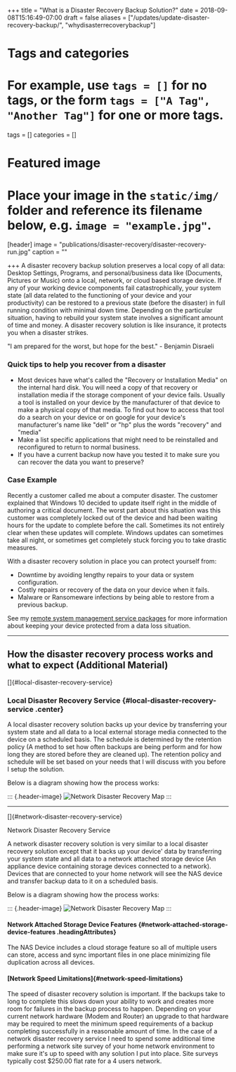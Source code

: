 +++
title = "What is a Disaster Recovery Backup Solution?"
date = 2018-09-08T15:16:49-07:00
draft = false
aliases = ["/updates/update-disaster-recovery-backup/", "whydisasterrecoverybackup"]
# Tags and categories
# For example, use `tags = []` for no tags, or the form `tags = ["A Tag", "Another Tag"]` for one or more tags.
tags = []
categories = []

# Featured image
# Place your image in the `static/img/` folder and reference its filename below, e.g. `image = "example.jpg"`.
[header]
image = "publications/disaster-recovery/disaster-recovery-run.jpg"
caption = ""

+++
A disaster recovery backup solution preserves a local copy of all data: Desktop
Settings, Programs, and personal/business data like (Documents, Pictures
or Music) onto a local, network, or cloud based storage device. If any
of your working device components fail catastrophically, your system
state (all data related to the functioning of your device and your
productivity) can be restored to a previous state (before the disaster)
in full running condition with minimal down time. Depending on the
particular situation, having to rebuild your system state involves a
significant amount of time and money. A disaster recovery solution is
like insurance, it protects you when a disaster strikes.

"I am prepared for the worst, but hope for the best." - Benjamin
Disraeli

### Quick tips to help you recover from a disaster

-   Most devices have what's called the "Recovery or Installation
    Media" on the internal hard disk. You will need a copy of that
    recovery or installation media if the storage component of your
    device fails. Usually a tool is installed on your device by the
    manufacturer of that device to make a physical copy of that media.
    To find out how to access that tool do a search on your device or on
    google for your device's manufacturer's name like "dell" or
    "hp" plus the words "recovery" and "media"
-   Make a list specific applications that might need to be reinstalled
    and reconfigured to return to normal business.
-   If you have a current backup now have you tested it to make sure you
    can recover the data you want to preserve?

### Case Example

Recently a customer called me about a computer disaster. The customer
explained that Windows 10 decided to update itself right in the middle
of authoring a critical document. The worst part about this situation
was this customer was completely locked out of the device and had been
waiting hours for the update to complete before the call. Sometimes its
not entirely clear when these updates will complete. Windows updates can
sometimes take all night, or sometimes get completely stuck forcing you
to take drastic measures.

With a disaster recovery solution in place you can protect yourself
from:

-   Downtime by avoiding lengthy repairs to your data or system
    configuration.
-   Costly repairs or recovery of the data on your device when it fails.
-   Malware or Ransomeware infections by being able to restore from a
    previous backup.

See my [remote system management service packages](/management) for more information about keeping your device protected from a data loss situation.




------------------------------------------------------------------------

How the disaster recovery process works and what to expect (Additional Material)
--------------------------------------------------------------------------------

[]{#local-disaster-recovery-service}

### Local Disaster Recovery Service {#local-disaster-recovery-service .center}

A local disaster recovery solution backs up your device by transferring
your system state and all data to a local external storage media
connected to the device on a scheduled basis. The schedule is determined
by the retention policy (A method to set how often backups are being
perform and for how long they are stored before they are cleaned up).
The retention policy and schedule will be set based on your needs that I
will discuss with you before I setup the solution.

Below is a diagram showing how the process works:

::: {.header-image}
![Network Disaster Recovery
Map](http://www.scottrlarson.com/img/articles/disaster-recovery/External-Disaster-Recovery-Map.png)
:::

------------------------------------------------------------------------

[]{#network-disaster-recovery-service}

Network Disaster Recovery Service

A network disaster recovery solution is very similar to a local disaster
recovery solution except that it backs up your device' data by
transferring your system state and all data to a network attached
storage device (An appliance device containing storage devices connected
to a network). Devices that are connected to your home network will see
the NAS device and transfer backup data to it on a scheduled basis.

Below is a diagram showing how the process works:

::: {.header-image}
![Network Disaster Recovery
Map](http://www.scottrlarson.com/img/articles/disaster-recovery/Network-Disaster-Recovery-Map.png)
:::

#### Network Attached Storage Device Features {#network-attached-storage-device-features .headingAttributes}

The NAS Device includes a cloud storage feature so all of multiple users
can store, access and sync important files in one place minimizing file
duplication across all devices.

#### [Network Speed Limitations]{#network-speed-limitations}

The speed of disaster recovery solution is important. If the backups
take to long to complete this slows down your ability to work and
creates more room for failures in the backup process to happen.
Depending on your current network hardware (Modem and Router) an upgrade
to that hardware may be required to meet the minimum speed requirements
of a backup completing successfully in a reasonable amount of time. In
the case of a network disaster recovery service I need to spend some
additional time performing a network site survey of your home network
environment to make sure it's up to speed with any solution I put into
place. Site surveys typically cost \$250.00 flat rate for a 4 users
network.
